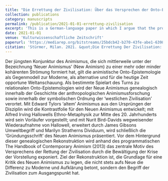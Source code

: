 ```yaml
---
title: "Die Errettung der Zivilisation: Über das Versprechen der Onto-Epistemologie des Neuen Animismus"
collection: publications
category: manuscripts
permalink: /publication/2021-01-01-errettung-zivilisation
excerpt: 'This is a German-language paper in which I argue that the promise of the onto-epistemology of New Animism is nothing less but to save civilization.'
date: 2021-01-01
venue: 'Kulturwissenschaftliche Zeitschrift'
paperurl: 'https://mediarep.org/bitstreams/25bdcb42-b270-43fe-abe1-63982a01d459/download'
citation: 'Stürmer, Milan. 2021. &quot;Die Errettung Der Zivilisation: Über Das Versprechen Der Onto-Epistemologie Des Neuen Animismus.&quot; <i>Kulturwissenschaftliche Zeitschrift</i>. 6 (2): 39–56.'
---
```


Der jüngsten Konjunktur des Animismus, die sich mittlerweile unter der Bezeichnung ‘Neuer Animismus’ (New Animism) zu einer mehr oder minder kohärenten Strömung formiert hat, gilt die animistische Onto-Epistemologie als Gegenmodell zur Moderne, als alternative und für die heutige Zeit opportune Weltanschauung. Als bestimmte Spielart des Turns zu relationalen Onto-Epistemologien wird der Neue Animismus genealogisch innerhalb der Geschichte der anthropologischen Animismusforschung sowie innerhalb der symbolischen Ordnung der ‘westlichen Zivilisation’ verortet. Mit Edward Tylors ‘altem’ Animismus aus den Ursprüngen der Disziplin wird die Kontrastfolie für den Neuen Animismus entwickelt; mit Alfred Irving Hallowells Ethno-Metaphysik zur Mitte des 20. Jahrhunderts wird sein Vorläufer vorgestellt; und mit Nurit Bird-Davids wegweisender Wiederaufnahme von Hallowell, erweitert durch James Gibsons Umweltbegriff und Marilyn Stratherns Dividuum, wird schließlich die ‘Gründungsschrift’ des Neuen Animismus präsentiert. Vor dem Hintergrund dieser genealogischen Rekonstruktion wird anhand des programmatischen The Handbook of Contemporary Animism (2013) das zentrale Motiv des Versprechens der Rettung der Zivilisation durch die Bewältigung der Krise der Vorstellung exponiert. Ziel der Rekonstruktion ist, die Grundlage für eine Kritik des Neuen Animismus zu legen, die nicht stets aufs Neue die Differenz zu Moderne und Aufklärung betont, sondern den Begriff der Zivilisation zum Ausgangspunkt hat.
